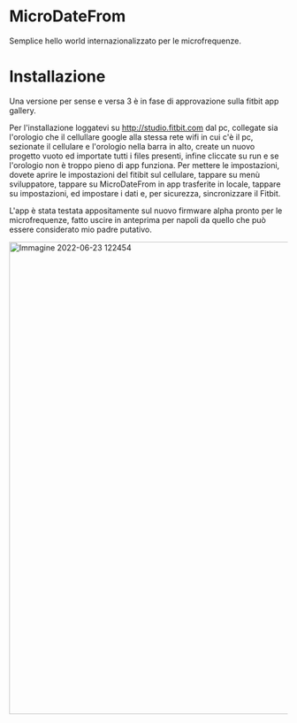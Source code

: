 # MicroDateFrom
Semplice hello world internazionalizzato per le microfrequenze.

# Installazione

Una versione per sense e versa 3 è in fase di approvazione sulla fitbit app gallery.

Per l'installazione loggatevi su http://studio.fitbit.com dal pc, collegate sia l'orologio che il cellullare google alla stessa rete wifi in cui c'è il pc, sezionate il cellulare e l'orologio nella barra in alto, create un nuovo progetto vuoto ed importate tutti i files presenti, infine cliccate su run e se l'orologio non  è troppo pieno di app funziona.
Per mettere le impostazioni, dovete aprire le impostazioni del fitibit sul cellulare, tappare su menù sviluppatore, tappare su MicroDateFrom in app trasferite in locale, tappare su impostazioni, ed impostare i dati  e, per sicurezza, sincronizzare il Fitbit.

L'app è stata testata appositamente sul nuovo firmware alpha pronto per le microfrequenze, fatto uscire in anteprima per napoli da quello che può essere considerato mio padre putativo.



<img width="854" alt="Immagine 2022-06-23 122454" src="https://user-images.githubusercontent.com/49764967/175278294-dc8d85ea-ed85-4df4-a10f-0d8291aef278.png">
